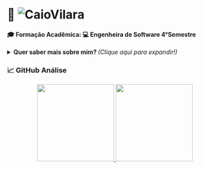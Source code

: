 
# 👔 ![CaioVilara](https://img.shields.io/badge/%20-DESENVOLVEDOR%20%20CAIO%20VILAROUCA-black) 
####  🎓 Formação Acadêmica: 💻 Engenheira de Software 4°Semestre

<!-- Sobre Mim  -->
<details>
  <!-- Radio -->
  <summary> 
    <b> Quer saber mais sobre mim? </b> <i>(Clique aqui para expandir!)</i>
  </summary>
  
  ## Seja bem vindo ao meu repositório! 👋
  ### Objetivo tornar me um full stack 💻📚
  
    - 🔎 Atualmente aberto a novas oportunidades.
    - 📚 Cursando faculdade engenharia software.
    - 💬 Sobre mim: Aficionado por tecnologia, hardware, games é códigos!
    - 🗓️ 21 anos.
    - 🎓 Altuamente estudando Java e Spring boot.
    - 🥇 Linguagem preferida de programar JAVA ,PHP.  
    - 📖 O que eu não posso criar, não entendo.(Feynman)
    - 📖 Se você quer chegar onde a maioria não chega, faça o que a maioria não faz.(Bill Gates)
</details>

<!-- Grafico -->
### 📈 GitHub Análise
<div align="center">
  <a href="https://github.com/caiovilarouca">
  <img height="180em" src="https://github-readme-stats.vercel.app/api?username=caiovilarouca&show_icons=true&theme=tokyonight&include_all_commits=true&count_private=true"/>
  <img height="180em" src="https://github-readme-stats.vercel.app/api/top-langs/?username=caiovilarouca&layout=compact&langs_count=7&theme=tokyonight"/>
</div>
